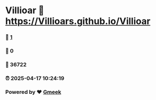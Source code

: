 # Villioar :link: https://Villioars.github.io/Villioar 
### :page_facing_up: [1](https://Villioars.github.io/Villioar/tag.html) 
### :speech_balloon: 0 
### :hibiscus: 36722 
### :alarm_clock: 2025-04-17 10:24:19 
### Powered by :heart: [Gmeek](https://github.com/Meekdai/Gmeek)

